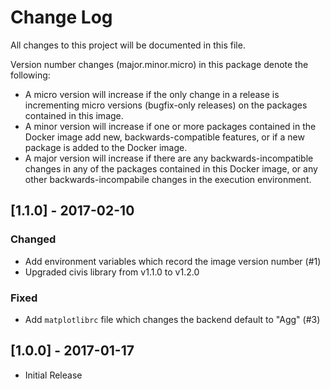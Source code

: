 # Change Log

All changes to this project will be documented in this file.

Version number changes (major.minor.micro) in this package denote the following:
- A micro version will increase if the only change in a release is incrementing micro versions (bugfix-only releases) on the packages contained in this image.
- A minor version will increase if one or more packages contained in the Docker image add new, backwards-compatible features, or if a new package is added to the Docker image.
- A major version will increase if there are any backwards-incompatible changes in any of the packages contained in this Docker image, or any other backwards-incompabile changes in the execution environment.

## [1.1.0] - 2017-02-10
### Changed
- Add environment variables which record the image version number (#1)
- Upgraded civis library from v1.1.0 to v1.2.0

### Fixed
- Add `matplotlibrc` file which changes the backend default to "Agg" (#3)

## [1.0.0] - 2017-01-17

* Initial Release

